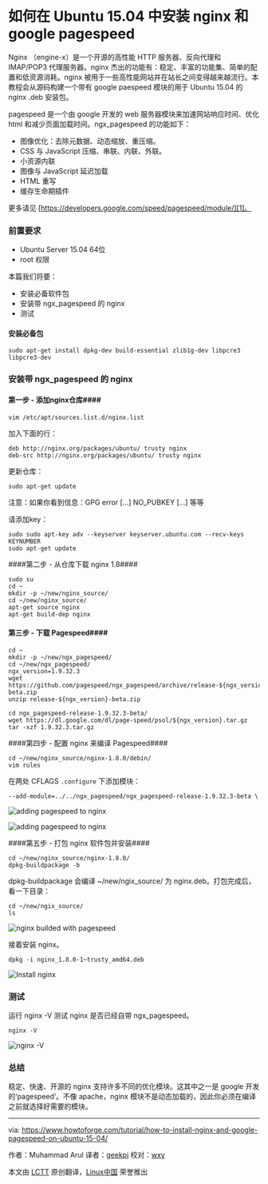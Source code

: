 如何在 Ubuntu 15.04 中安装 nginx 和 google pagespeed
================================================================================
Nginx （engine-x）是一个开源的高性能 HTTP 服务器、反向代理和 IMAP/POP3 代理服务器。nginx 杰出的功能有：稳定、丰富的功能集、简单的配置和低资源消耗。nginx 被用于一些高性能网站并在站长之间变得越来越流行。本教程会从源码构建一个带有 google paespeed 模块的用于 Ubuntu 15.04 的 nginx .deb 安装包。

pagespeed 是一个由 google 开发的 web 服务器模块来加速网站响应时间、优化 html 和减少页面加载时间。ngx_pagespeed 的功能如下：

- 图像优化：去除元数据、动态缩放、重压缩。
- CSS 与 JavaScript 压缩、串联、内联、外联。
- 小资源内联
- 图像与 JavaScript 延迟加载
- HTML 重写
- 缓存生命期插件

更多请见 [https://developers.google.com/speed/pagespeed/module/][1]。

### 前置要求 ###

- Ubuntu Server 15.04 64位
- root 权限

本篇我们将要：

- 安装必备软件包
- 安装带 ngx_pagespeed 的 nginx
- 测试

#### 安装必备包 ####

	sudo apt-get install dpkg-dev build-essential zlib1g-dev libpcre3 libpcre3-dev

### 安装带 ngx_pagespeed 的 nginx ###

#### 第一步 - 添加nginx仓库####

    vim /etc/apt/sources.list.d/nginx.list

加入下面的行：

    deb http://nginx.org/packages/ubuntu/ trusty nginx
    deb-src http://nginx.org/packages/ubuntu/ trusty nginx

更新仓库：

    sudo apt-get update

注意：如果你看到信息：GPG error [...] NO_PUBKEY [...] 等等

请添加key：

    sudo sudo apt-key adv --keyserver keyserver.ubuntu.com --recv-keys KEYNUMBER
    sudo apt-get update

####第二步 - 从仓库下载 nginx 1.8####

    sudo su
    cd ~
    mkdir -p ~/new/nginx_source/
    cd ~/new/nginx_source/
    apt-get source nginx
    apt-get build-dep nginx

#### 第三步 - 下载 Pagespeed####

    cd ~
    mkdir -p ~/new/ngx_pagespeed/
    cd ~/new/ngx_pagespeed/
    ngx_version=1.9.32.3
    wget https://github.com/pagespeed/ngx_pagespeed/archive/release-${ngx_version}-beta.zip
    unzip release-${ngx_version}-beta.zip
    
    cd ngx_pagespeed-release-1.9.32.3-beta/
    wget https://dl.google.com/dl/page-speed/psol/${ngx_version}.tar.gz
    tar -xzf 1.9.32.3.tar.gz

####第四步 - 配置 nginx 来编译 Pagespeed####

    cd ~/new/nginx_source/nginx-1.8.0/debin/
    vim rules

在两处 CFLAGS `.configure` 下添加模块：

    --add-module=../../ngx_pagespeed/ngx_pagespeed-release-1.9.32.3-beta \

![adding pagespeed to nginx](https://www.howtoforge.com/images/nginx_pagespeed_ubuntu_15_04/big/1.png)

![adding pagespeed to nginx](https://www.howtoforge.com/images/nginx_pagespeed_ubuntu_15_04/big/2.png)

####第五步 - 打包 nginx 软件包并安装####

    cd ~/new/nginx_source/nginx-1.8.0/
    dpkg-buildpackage -b

dpkg-buildpackage 会编译 ~/new/ngix_source/ 为 nginx.deb。打包完成后，看一下目录：

    cd ~/new/ngix_source/
    ls

![nginx builded with pagespeed](https://www.howtoforge.com/images/nginx_pagespeed_ubuntu_15_04/big/3.png)

接着安装 nginx。

    dpkg -i nginx_1.8.0-1~trusty_amd64.deb

![Install nginx](https://www.howtoforge.com/images/nginx_pagespeed_ubuntu_15_04/big/4.png)

### 测试 ###

运行 nginx -V 测试 nginx 是否已经自带 ngx_pagespeed。

    nginx -V

![nginx -V](https://www.howtoforge.com/images/nginx_pagespeed_ubuntu_15_04/big/5.png)

### 总结 ###

稳定、快速、开源的 nginx 支持许多不同的优化模块。这其中之一是 google 开发的‘pagespeed’。不像 apache，nginx 模块不是动态加载的，因此你必须在编译之前就选择好需要的模块。

--------------------------------------------------------------------------------

via: https://www.howtoforge.com/tutorial/how-to-install-nginx-and-google-pagespeed-on-ubuntu-15-04/

作者：Muhammad Arul
译者：[geekpi](https://github.com/geekpi)
校对：[wxy](https://github.com/wxy)

本文由 [LCTT](https://github.com/LCTT/TranslateProject) 原创翻译，[Linux中国](https://linux.cn/) 荣誉推出

[1]:https://developers.google.com/speed/pagespeed/module/
